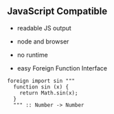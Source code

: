 ## JavaScript Compatible

- readable JS output

- node and browser

- no runtime

- easy Foreign Function Interface

```
foreign import sin """
  function sin (x) {
    return Math.sin(x);
  }
  """ :: Number -> Number
```
